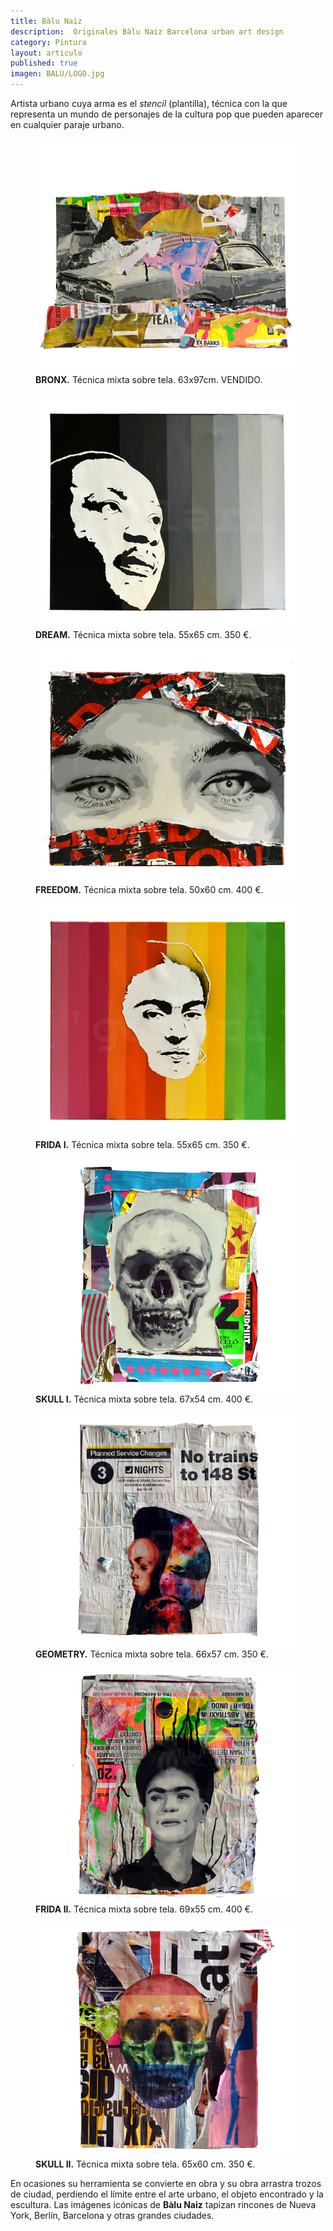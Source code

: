 ```yaml
---
title: Bàlu Naiz
description:  Originales Bàlu Naiz Barcelona urban art design 
category: Pintura
layout: articulo
published: true
imagen: BALU/LOGO.jpg
---
```

Artista urbano cuya arma es el _stencil_ (plantilla), técnica con la que representa un mundo de personajes de la cultura pop que pueden aparecer en cualquier paraje urbano.

<div class="figure-group">
<figure>
	<a href="/images/BALU/BRONX.jpg"><img src="/images/BALU/BRONX.jpg" alt="Obra Original Bàlu Naiz arte urbano diseño Barcelona"></a>
	<figcaption><b>BRONX.</b>
Técnica mixta sobre tela. 63x97cm. VENDIDO.</figcaption>
</figure>

<figure>
	<a href="/images/BALU/DREAM.jpg"><img src="/images/BALU/DREAM.jpg" alt="Obra Original Bàlu Naiz arte urbano diseño Barcelona"></a>
	<figcaption><b>DREAM.</b>
Técnica mixta sobre tela. 55x65 cm. 350 €.</figcaption>
</figure>

<figure>
	<a href="/images/BALU/FREEDOM.jpg"><img src="/images/BALU/FREEDOM.jpg" alt="Obra Original Bàlu Naiz arte urbano diseño Barcelona"></a>
	<figcaption><b>FREEDOM.</b>
Técnica mixta sobre tela. 50x60 cm. 400 €. </figcaption>
</figure>

<figure>
	<a href="/images/BALU/FRIDA I.jpg"><img src="/images/BALU/FRIDA I.jpg" alt="Obra Original Bàlu Naiz arte urbano diseño Barcelona"></a>
	<figcaption><b>FRIDA I.</b>
Técnica mixta sobre tela. 55x65 cm. 350 €.</figcaption>
</figure>

<figure>
	<a href="/images/BALU/SKULL I.jpg"><img src="/images/BALU/SKULL I.jpg" alt="Obra Original Bàlu Naiz arte urbano diseño Barcelona"></a>
	<figcaption><b>SKULL I.</b>
Técnica mixta sobre tela. 67x54 cm. 400 €.</figcaption>
</figure>

<figure>
	<a href="/images/BALU/GEOMETRY.jpg"><img src="/images/BALU/GEOMETRY.jpg" alt="Obra Original Bàlu Naiz arte urbano diseño Barcelona"></a>
	<figcaption><b>GEOMETRY.</b>
Técnica mixta sobre tela. 66x57 cm. 350 €.</figcaption>
</figure>

<figure>
	<a href="/images/BALU/FRIDA II.jpg"><img src="/images/BALU/FRIDA II.jpg" alt="Obra Original Bàlu Naiz arte urbano diseño Barcelona"></a>
	<figcaption><b>FRIDA II.</b>
Técnica mixta sobre tela. 69x55 cm. 400 €.</figcaption>
</figure>

<figure>
	<a href="/images/BALU/SKULL II.jpg"><img src="/images/BALU/SKULL II.jpg" alt="Obra Original Bàlu Naiz arte urbano diseño Barcelona"></a>
	<figcaption><b>SKULL II.</b>
Técnica mixta sobre tela. 65x60 cm. 350 €.</figcaption>
</figure>
</div>


En ocasiones su herramienta se convierte en obra y su obra arrastra trozos de ciudad, perdiendo el límite entre el arte urbano, el objeto encontrado y la escultura. Las imágenes icónicas de **Bàlu Naiz** tapizan rincones de Nueva York, Berlín, Barcelona y otras grandes ciudades.

